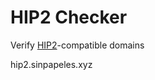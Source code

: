 # HIP2 Checker

Verify [HIP2](https://hsd-dev.org/HIPs/proposals/0002/)-compatible domains

hip2.sinpapeles.xyz
